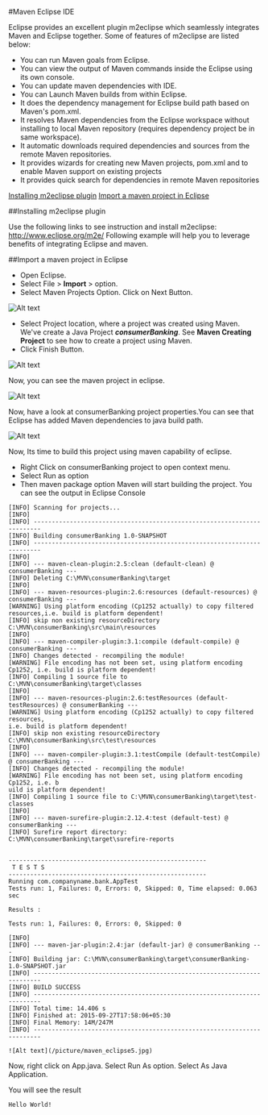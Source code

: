 
#Maven Eclipse IDE 

Eclipse provides an excellent plugin m2eclipse which seamlessly integrates Maven and Eclipse together. Some of features of m2eclipse are listed below:   

- You can run Maven goals from Eclipse.
- You can view the output of Maven commands inside the Eclipse using its own console.
- You can update maven dependencies with IDE.
- You can Launch Maven builds from within Eclipse.
- It does the dependency management for Eclipse build path based on Maven's pom.xml.
- It resolves Maven dependencies from the Eclipse workspace without installing to local Maven repository (requires dependency project be in same workspace).
- It automatic downloads required dependencies and sources from the remote Maven repositories.
- It provides wizards for creating new Maven projects, pom.xml and to enable Maven support on existing projects
- It provides quick search for dependencies in remote Maven repositories



 [<i class="icon-file"></i>Installing m2eclipse plugin](#installing-m2eclipse-plugin)
  [<i class="icon-file"></i>Import a maven project in Eclipse](#import-a-maven-project-in-Eclipse)


##Installing m2eclipse plugin

Use the following links to see instruction and install m2eclipse:  http://www.eclipse.org/m2e/
Following example will help you to leverage benefits of integrating Eclipse and maven.


##Import a maven project in Eclipse
- Open Eclipse.  
- Select File > **Import** > option.  
- Select Maven Projects Option. Click on Next Button.  

 ![Alt text](/picture/maven_eclipse1.jpg)  


- Select Project location, where a project was created using Maven. We've create a Java Project ***consumerBanking***. See **Maven Creating Project** to see how to create a project using Maven.  
- Click Finish Button.  


 ![Alt text](/picture/maven_eclipse2.jpg)  

 Now, you can see the maven project in eclipse.

  ![Alt text](/picture/maven_eclipse3.jpg)  

Now, have a look at consumerBanking project properties.You can see that Eclipse has added Maven dependencies to java build path.  


   ![Alt text](/picture/maven_eclipse4.jpg)  

Now, Its time to build this project using maven capability of eclipse.
- Right Click on consumerBanking project to open context menu.
- Select Run as option
- Then maven package option
Maven will start building the project. You can see the output in Eclipse Console

```
[INFO] Scanning for projects...
[INFO]
[INFO] ------------------------------------------------------------------------
[INFO] Building consumerBanking 1.0-SNAPSHOT
[INFO] ------------------------------------------------------------------------
[INFO]
[INFO] --- maven-clean-plugin:2.5:clean (default-clean) @ consumerBanking ---
[INFO] Deleting C:\MVN\consumerBanking\target
[INFO]
[INFO] --- maven-resources-plugin:2.6:resources (default-resources) @ consumerBanking ---
[WARNING] Using platform encoding (Cp1252 actually) to copy filtered resources,i.e. build is platform dependent!
[INFO] skip non existing resourceDirectory C:\MVN\consumerBanking\src\main\resources
[INFO]
[INFO] --- maven-compiler-plugin:3.1:compile (default-compile) @ consumerBanking ---
[INFO] Changes detected - recompiling the module!
[WARNING] File encoding has not been set, using platform encoding Cp1252, i.e. build is platform dependent!
[INFO] Compiling 1 source file to C:\MVN\consumerBanking\target\classes
[INFO]
[INFO] --- maven-resources-plugin:2.6:testResources (default-testResources) @ consumerBanking ---
[WARNING] Using platform encoding (Cp1252 actually) to copy filtered resources,
i.e. build is platform dependent!
[INFO] skip non existing resourceDirectory C:\MVN\consumerBanking\src\test\resources
[INFO]
[INFO] --- maven-compiler-plugin:3.1:testCompile (default-testCompile) @ consumerBanking ---
[INFO] Changes detected - recompiling the module!
[WARNING] File encoding has not been set, using platform encoding Cp1252, i.e. b
uild is platform dependent!
[INFO] Compiling 1 source file to C:\MVN\consumerBanking\target\test-classes
[INFO]
[INFO] --- maven-surefire-plugin:2.12.4:test (default-test) @ consumerBanking ---
[INFO] Surefire report directory: C:\MVN\consumerBanking\target\surefire-reports


-------------------------------------------------------
 T E S T S
-------------------------------------------------------
Running com.companyname.bank.AppTest
Tests run: 1, Failures: 0, Errors: 0, Skipped: 0, Time elapsed: 0.063 sec

Results :

Tests run: 1, Failures: 0, Errors: 0, Skipped: 0

[INFO]
[INFO] --- maven-jar-plugin:2.4:jar (default-jar) @ consumerBanking ---
[INFO] Building jar: C:\MVN\consumerBanking\target\consumerBanking-1.0-SNAPSHOT.jar
[INFO] ------------------------------------------------------------------------
[INFO] BUILD SUCCESS
[INFO] ------------------------------------------------------------------------
[INFO] Total time: 14.406 s
[INFO] Finished at: 2015-09-27T17:58:06+05:30
[INFO] Final Memory: 14M/247M
[INFO] ------------------------------------------------------------------------
```


    ![Alt text](/picture/maven_eclipse5.jpg)  


Now, right click on App.java. Select Run As option. Select As Java Application.

You will see the result  

```
Hello World!
```

